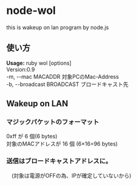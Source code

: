 # node-wol
this is wakeup on lan program by node.js

## 使い方
**Usage:** ruby wol [options]  
Version:0.9  
    -m, --mac MACADDR                対象PCのMac-Address  
    -b, --broadcast BROADCAST        ブロードキャスト先  
  
  
## Wakeup on LAN
### マジックパケットのフォーマット
 0xff が 6 個(6 bytes)  
 対象のMACアドレスが 16 個 (6×16=96 bytes)  
### 送信はブロードキャストアドレスに。
　(対象は電源がOFFの為、IPが確定していないから)  

